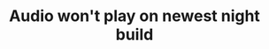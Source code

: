 ---
title: 'Audio won''t play on newest night build'
redirect_to:
  - 'https://discuss.pencil2d.org/t/audio-wont-play-on-newest-night-build/1158'
---